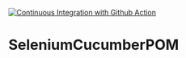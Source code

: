 [![Continuous Integration with Github Action](https://github.com/PrinceSoni83/SeleniumCucumberPOM/actions/workflows/maven.yml/badge.svg)](https://github.com/PrinceSoni83/SeleniumCucumberPOM/actions/workflows/maven.yml)
# SeleniumCucumberPOM
